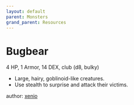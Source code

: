 ```yaml
---
layout: default
parent: Monsters
grand_parent: Resources
---
```


# Bugbear
4 HP, 1 Armor, 14 DEX, club (d8, bulky)  
- Large, hairy, goblinoid-like creatures.  
- Use stealth to surprise and attack their victims.  

author: [xenio](https://xenioinabottle.blogspot.com)
